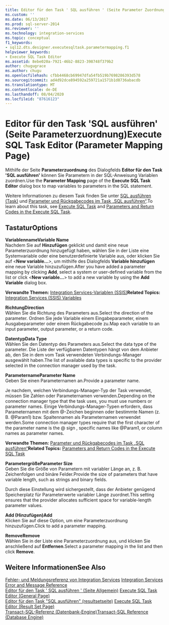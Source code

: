 ```yaml
---
title: Editor für den Task ' SQL ausführen ' (Seite Parameter Zuordnung) | Microsoft-Dokumentation
ms.custom: ''
ms.date: 06/13/2017
ms.prod: sql-server-2014
ms.reviewer: ''
ms.technology: integration-services
ms.topic: conceptual
f1_keywords:
- sql12.dts.designer.executesqltask.parametermapping.f1
helpviewer_keywords:
- Execute SQL Task Editor
ms.assetid: 8ebe020a-7921-46b2-8823-398748f379b2
author: chugugrace
ms.author: chugu
ms.openlocfilehash: cfbb4468cb69947dfa54fb519b7698286393d578
ms.sourcegitcommit: ad4d92dce894592a259721a1571b1d8736abacdb
ms.translationtype: MT
ms.contentlocale: de-DE
ms.lasthandoff: 08/04/2020
ms.locfileid: "87616123"
---
```

# <a name="execute-sql-task-editor-parameter-mapping-page"></a><span data-ttu-id="fa7a6-102">Editor für den Task 'SQL ausführen' (Seite Parameterzuordnung)</span><span class="sxs-lookup"><span data-stu-id="fa7a6-102">Execute SQL Task Editor (Parameter Mapping Page)</span></span>
  <span data-ttu-id="fa7a6-103">Mithilfe der Seite **Parameterzuordnung** des Dialogfelds **Editor für den Task 'SQL ausführen'** können Sie Parametern in der SQL-Anweisung Variablen zuordnen.</span><span class="sxs-lookup"><span data-stu-id="fa7a6-103">Use the **Parameter Mapping** page of the **Execute SQL Task Editor** dialog box to map variables to parameters in the SQL statement.</span></span>  
  
 <span data-ttu-id="fa7a6-104">Weitere Informationen zu diesem Task finden Sie unter [SQL ausführen (Task)](control-flow/execute-sql-task.md) und [Parameter und Rückgabecodes im Task „SQL ausführen“](../../2014/integration-services/parameters-and-return-codes-in-the-execute-sql-task.md).</span><span class="sxs-lookup"><span data-stu-id="fa7a6-104">To learn about this task, see [Execute SQL Task](control-flow/execute-sql-task.md) and [Parameters and Return Codes in the Execute SQL Task](../../2014/integration-services/parameters-and-return-codes-in-the-execute-sql-task.md).</span></span>  
  
## <a name="options"></a><span data-ttu-id="fa7a6-105">Tastatur</span><span class="sxs-lookup"><span data-stu-id="fa7a6-105">Options</span></span>  
 <span data-ttu-id="fa7a6-106">**Variablenname**</span><span class="sxs-lookup"><span data-stu-id="fa7a6-106">**Variable Name**</span></span>  
 <span data-ttu-id="fa7a6-107">Nachdem Sie auf **Hinzufügen** geklickt und damit eine neue Parameterzuordnung hinzugefügt haben, wählen Sie in der Liste eine Systemvariable oder eine benutzerdefinierte Variable aus, oder klicken Sie auf \<**New variable...**>, um mithilfe des Dialogfelds **Variable hinzufügen** eine neue Variable hinzuzufügen.</span><span class="sxs-lookup"><span data-stu-id="fa7a6-107">After you have added a parameter mapping by clicking **Add**, select a system or user-defined variable from the list or click \<**New variable...**> to add a new variable by using the **Add Variable** dialog box.</span></span>  
  
 <span data-ttu-id="fa7a6-108">**Verwandte Themen:** [Integration Services-Variablen &#40;SSIS&#41;](integration-services-ssis-variables.md)</span><span class="sxs-lookup"><span data-stu-id="fa7a6-108">**Related Topics:** [Integration Services &#40;SSIS&#41; Variables](integration-services-ssis-variables.md)</span></span>  
  
 <span data-ttu-id="fa7a6-109">**Richtung**</span><span class="sxs-lookup"><span data-stu-id="fa7a6-109">**Direction**</span></span>  
 <span data-ttu-id="fa7a6-110">Wählen Sie die Richtung des Parameters aus.</span><span class="sxs-lookup"><span data-stu-id="fa7a6-110">Select the direction of the parameter.</span></span> <span data-ttu-id="fa7a6-111">Ordnen Sie jede Variable einem Eingabeparameter, einem Ausgabeparameter oder einem Rückgabecode zu.</span><span class="sxs-lookup"><span data-stu-id="fa7a6-111">Map each variable to an input parameter, output parameter, or a return code.</span></span>  
  
 <span data-ttu-id="fa7a6-112">**Datentyp**</span><span class="sxs-lookup"><span data-stu-id="fa7a6-112">**Data Type**</span></span>  
 <span data-ttu-id="fa7a6-113">Wählen Sie den Datentyp des Parameters aus.</span><span class="sxs-lookup"><span data-stu-id="fa7a6-113">Select the data type of the parameter.</span></span> <span data-ttu-id="fa7a6-114">Die Liste der verfügbaren Datentypen hängt von dem Anbieter ab, den Sie in dem vom Task verwendeten Verbindungs-Manager ausgewählt haben.</span><span class="sxs-lookup"><span data-stu-id="fa7a6-114">The list of available data types is specific to the provider selected in the connection manager used by the task.</span></span>  
  
 <span data-ttu-id="fa7a6-115">**Parametername**</span><span class="sxs-lookup"><span data-stu-id="fa7a6-115">**Parameter Name**</span></span>  
 <span data-ttu-id="fa7a6-116">Geben Sie einen Parameternamen an.</span><span class="sxs-lookup"><span data-stu-id="fa7a6-116">Provide a parameter name.</span></span>  
  
 <span data-ttu-id="fa7a6-117">Je nachdem, welchen Verbindungs-Manager-Typ der Task verwendet, müssen Sie Zahlen oder Parameternamen verwenden.</span><span class="sxs-lookup"><span data-stu-id="fa7a6-117">Depending on the connection manager type that the task uses, you must use numbers or parameter names.</span></span> <span data-ttu-id="fa7a6-118">Einige Verbindungs-Manager-Typen erfordern, dass Parameternamen mit dem \@-Zeichen beginnen oder bestimmte Namen (z. B. \@Param1) bzw. Spaltennamen als Parameternamen verwendet werden.</span><span class="sxs-lookup"><span data-stu-id="fa7a6-118">Some connection manager types require that the first character of the parameter name is the \@ sign , specific names like \@Param1, or column names as parameter names.</span></span>  
  
 <span data-ttu-id="fa7a6-119">**Verwandte Themen:** [Parameter und Rückgabecodes im Task „SQL ausführen“](../../2014/integration-services/parameters-and-return-codes-in-the-execute-sql-task.md)</span><span class="sxs-lookup"><span data-stu-id="fa7a6-119">**Related Topics:** [Parameters and Return Codes in the Execute SQL Task](../../2014/integration-services/parameters-and-return-codes-in-the-execute-sql-task.md)</span></span>  
  
 <span data-ttu-id="fa7a6-120">**Parametergröße**</span><span class="sxs-lookup"><span data-stu-id="fa7a6-120">**Parameter Size**</span></span>  
 <span data-ttu-id="fa7a6-121">Geben Sie die Größe von Parametern mit variabler Länge an, z. B. Zeichenfolgen und binäre Felder.</span><span class="sxs-lookup"><span data-stu-id="fa7a6-121">Provide the size of parameters that have variable length, such as strings and binary fields.</span></span>  
  
 <span data-ttu-id="fa7a6-122">Durch diese Einstellung wird sichergestellt, dass der Anbieter genügend Speicherplatz für Parameterwerte variabler Länge zuordnet.</span><span class="sxs-lookup"><span data-stu-id="fa7a6-122">This setting ensures that the provider allocates sufficient space for variable-length parameter values.</span></span>  
  
 <span data-ttu-id="fa7a6-123">**Add (Hinzufügen)**</span><span class="sxs-lookup"><span data-stu-id="fa7a6-123">**Add**</span></span>  
 <span data-ttu-id="fa7a6-124">Klicken Sie auf diese Option, um eine Parameterzuordnung hinzuzufügen.</span><span class="sxs-lookup"><span data-stu-id="fa7a6-124">Click to add a parameter mapping.</span></span>  
  
 <span data-ttu-id="fa7a6-125">**Remove**</span><span class="sxs-lookup"><span data-stu-id="fa7a6-125">**Remove**</span></span>  
 <span data-ttu-id="fa7a6-126">Wählen Sie in der Liste eine Parameterzuordnung aus, und klicken Sie anschließend auf **Entfernen**.</span><span class="sxs-lookup"><span data-stu-id="fa7a6-126">Select a parameter mapping in the list and then click **Remove**.</span></span>  
  
## <a name="see-also"></a><span data-ttu-id="fa7a6-127">Weitere Informationen</span><span class="sxs-lookup"><span data-stu-id="fa7a6-127">See Also</span></span>  
 <span data-ttu-id="fa7a6-128">[Fehler- und Meldungsreferenz von Integration Services](../../2014/integration-services/integration-services-error-and-message-reference.md) </span><span class="sxs-lookup"><span data-stu-id="fa7a6-128">[Integration Services Error and Message Reference](../../2014/integration-services/integration-services-error-and-message-reference.md) </span></span>  
 <span data-ttu-id="fa7a6-129">[Editor für den Task ' SQL ausführen ' &#40;Seite Allgemein&#41;](general-page-of-integration-services-designers-options.md) </span><span class="sxs-lookup"><span data-stu-id="fa7a6-129">[Execute SQL Task Editor &#40;General Page&#41;](general-page-of-integration-services-designers-options.md) </span></span>  
 <span data-ttu-id="fa7a6-130">[Editor für den Task "SQL ausführen" &#40;resultsetseite&#41;](../../2014/integration-services/execute-sql-task-editor-result-set-page.md) </span><span class="sxs-lookup"><span data-stu-id="fa7a6-130">[Execute SQL Task Editor &#40;Result Set Page&#41;](../../2014/integration-services/execute-sql-task-editor-result-set-page.md) </span></span>  
 [<span data-ttu-id="fa7a6-131">Transact-SQL-Referenz &#40;Datenbank-Engine&#41;</span><span class="sxs-lookup"><span data-stu-id="fa7a6-131">Transact-SQL Reference &#40;Database Engine&#41;</span></span>](/sql/t-sql/language-reference)  
  
  
